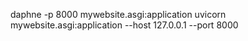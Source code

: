 daphne -p 8000 mywebsite.asgi:application
uvicorn mywebsite.asgi:application --host 127.0.0.1 --port 8000

